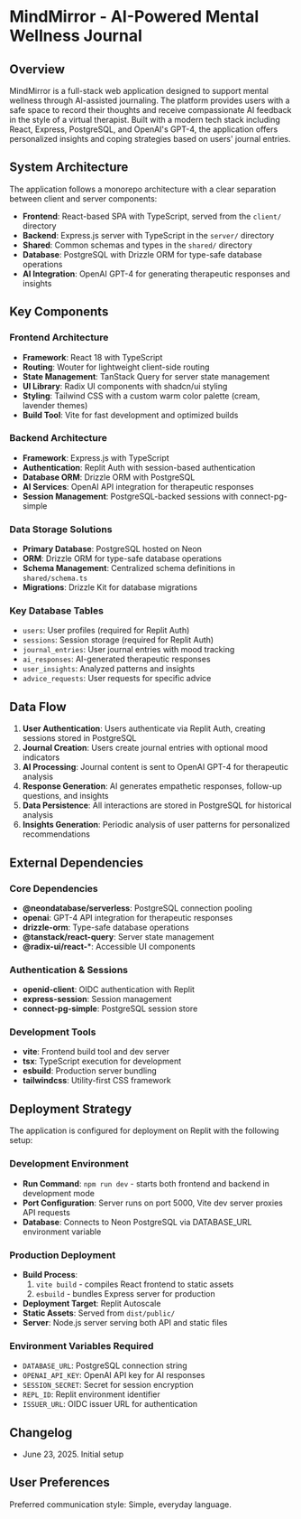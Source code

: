 # MindMirror - AI-Powered Mental Wellness Journal

## Overview

MindMirror is a full-stack web application designed to support mental wellness through AI-assisted journaling. The platform provides users with a safe space to record their thoughts and receive compassionate AI feedback in the style of a virtual therapist. Built with a modern tech stack including React, Express, PostgreSQL, and OpenAI's GPT-4, the application offers personalized insights and coping strategies based on users' journal entries.

## System Architecture

The application follows a monorepo architecture with a clear separation between client and server components:

- **Frontend**: React-based SPA with TypeScript, served from the `client/` directory
- **Backend**: Express.js server with TypeScript in the `server/` directory  
- **Shared**: Common schemas and types in the `shared/` directory
- **Database**: PostgreSQL with Drizzle ORM for type-safe database operations
- **AI Integration**: OpenAI GPT-4 for generating therapeutic responses and insights

## Key Components

### Frontend Architecture
- **Framework**: React 18 with TypeScript
- **Routing**: Wouter for lightweight client-side routing
- **State Management**: TanStack Query for server state management
- **UI Library**: Radix UI components with shadcn/ui styling
- **Styling**: Tailwind CSS with a custom warm color palette (cream, lavender themes)
- **Build Tool**: Vite for fast development and optimized builds

### Backend Architecture
- **Framework**: Express.js with TypeScript
- **Authentication**: Replit Auth with session-based authentication
- **Database ORM**: Drizzle ORM with PostgreSQL
- **AI Services**: OpenAI API integration for therapeutic responses
- **Session Management**: PostgreSQL-backed sessions with connect-pg-simple

### Data Storage Solutions
- **Primary Database**: PostgreSQL hosted on Neon
- **ORM**: Drizzle ORM for type-safe database operations
- **Schema Management**: Centralized schema definitions in `shared/schema.ts`
- **Migrations**: Drizzle Kit for database migrations

### Key Database Tables
- `users`: User profiles (required for Replit Auth)
- `sessions`: Session storage (required for Replit Auth)
- `journal_entries`: User journal entries with mood tracking
- `ai_responses`: AI-generated therapeutic responses
- `user_insights`: Analyzed patterns and insights
- `advice_requests`: User requests for specific advice

## Data Flow

1. **User Authentication**: Users authenticate via Replit Auth, creating sessions stored in PostgreSQL
2. **Journal Creation**: Users create journal entries with optional mood indicators
3. **AI Processing**: Journal content is sent to OpenAI GPT-4 for therapeutic analysis
4. **Response Generation**: AI generates empathetic responses, follow-up questions, and insights
5. **Data Persistence**: All interactions are stored in PostgreSQL for historical analysis
6. **Insights Generation**: Periodic analysis of user patterns for personalized recommendations

## External Dependencies

### Core Dependencies
- **@neondatabase/serverless**: PostgreSQL connection pooling
- **openai**: GPT-4 API integration for therapeutic responses
- **drizzle-orm**: Type-safe database operations
- **@tanstack/react-query**: Server state management
- **@radix-ui/react-***: Accessible UI components

### Authentication & Sessions
- **openid-client**: OIDC authentication with Replit
- **express-session**: Session management
- **connect-pg-simple**: PostgreSQL session store

### Development Tools
- **vite**: Frontend build tool and dev server  
- **tsx**: TypeScript execution for development
- **esbuild**: Production server bundling
- **tailwindcss**: Utility-first CSS framework

## Deployment Strategy

The application is configured for deployment on Replit with the following setup:

### Development Environment
- **Run Command**: `npm run dev` - starts both frontend and backend in development mode
- **Port Configuration**: Server runs on port 5000, Vite dev server proxies API requests
- **Database**: Connects to Neon PostgreSQL via DATABASE_URL environment variable

### Production Deployment
- **Build Process**: 
  1. `vite build` - compiles React frontend to static assets
  2. `esbuild` - bundles Express server for production
- **Deployment Target**: Replit Autoscale
- **Static Assets**: Served from `dist/public/`
- **Server**: Node.js server serving both API and static files

### Environment Variables Required
- `DATABASE_URL`: PostgreSQL connection string
- `OPENAI_API_KEY`: OpenAI API key for AI responses
- `SESSION_SECRET`: Secret for session encryption
- `REPL_ID`: Replit environment identifier
- `ISSUER_URL`: OIDC issuer URL for authentication

## Changelog
- June 23, 2025. Initial setup

## User Preferences

Preferred communication style: Simple, everyday language.
